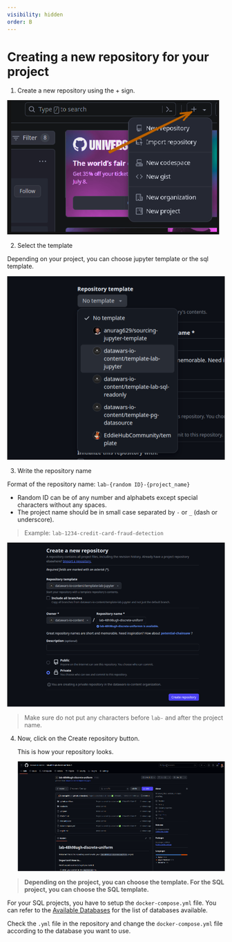 ```yaml
---
visibility: hidden
order: B
---
```


# Creating a new repository for your project

1. Create a new repository using the + sign.

![new-repo-button](../../static/creating-new-repo/new-repo-button.png)

2. Select the template

Depending on your project, you can choose jupyter template or the sql template.

![select-template](../../static/creating-new-repo/select-template.png)

3. Write the repository name

Format of the repository name: `lab-{random ID}-{project_name}`

* Random ID can be of any number and alphabets except special characters without any spaces.
* The project name should be in small case separated by `-` or `_` (dash or underscore).

> Example: `lab-1234-credit-card-fraud-detection` 

![write-repo-name](../../static/creating-new-repo/write-repo-name.png)

>    Make sure do not put any characters before `lab-` and after the project name.


4. Now, click on the Create repository button.

	This is how your repository looks.

    ![new-repo](../../static/creating-new-repo/new-repo.png)

> **Depending on the project, you can choose the template. For the SQL project, you can choose the SQL template.**

For your SQL projects, you have to setup the `docker-compose.yml` file. You can refer to the [Available Databases](https://github.com/datawars-io-content/reference-databases-available-sql-tracks) for the list of databases available. 

Check the `.yml` file in the repository and change the `docker-compose.yml` file according to the database you want to use.
